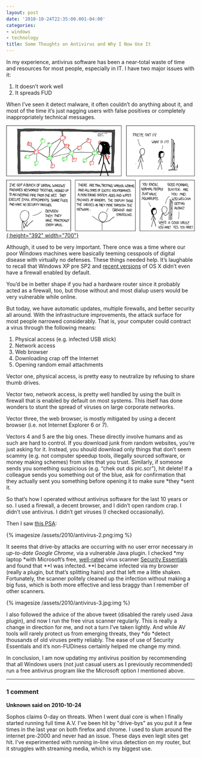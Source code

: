 ```yaml
---
layout: post
date: '2010-10-24T22:35:00.001-04:00'
categories:
- windows
- technology
title: Some Thoughts on Antivirus and Why I Now Use It
---
```


In my experience, antivirus software has been a near-total waste of time and resources for most people, especially in IT. I have two major issues with it:

1. It doesn’t work well
2. It spreads FUD

When I’ve seen it detect malware, it often couldn’t do anything about it, and most of the time it’s just nagging users with false positives or completely inappropriately technical messages. 

[![network](/assets/2010/network-6.png "Viruses so far have been really disappointing on the 'disable the internet' front, and time is running out. When Linux/Mac win in a decade or so the game will be over."){:height="392" width="700"}](https://xkcd.com/350/)

Although, it used to be very important. There once was a time where our poor Windows machines were basically teeming cesspools of digital disease with virtually no defenses. These things needed help. It’s laughable to recall that Windows XP pre SP2 and [recent versions](http://news.cnet.com/8301-10784_3-9807471-7.html) of OS X didn’t even have a firewall enabled by default.

You’d be in better shape if you had a hardware router since it probably acted as a firewall, too, but those without and most dialup users would be very vulnerable while online.

But today, we have automatic updates, multiple firewalls, and better security all around. With the infrastructure improvements, the attack surface for most people narrowed considerably. That is, your computer could contract a virus through the following means:  

1. Physical access (e.g. infected USB stick)  
2. Network access  
3. Web browser  
4. Downloading crap off the Internet  
5. Opening random email attachments

Vector one, physical access, is pretty easy to neutralize by refusing to share thumb drives. 

Vector two, network access, is pretty well handled by using the built in firewall that is enabled by default on most systems. This itself has done wonders to stunt the spread of viruses on large corporate networks.

Vector three, the web browser, is mostly mitigated by using a decent browser (i.e. not Internet Explorer 6 or 7).

Vectors 4 and 5 are the big ones. These directly involve humans and as such are hard to control. If you download junk from random websites, you’re just asking for it. Instead, you should download only things that don’t seem scammy (e.g. not computer speedup tools, illegally sourced software, or money making schemes) from sites that you trust. Similarly, if someone sends you something suspicious (e.g. “chek out dis pic.scr”), hit delete! If a colleague sends you something out of the blue, ask for confirmation that they actually sent you something before opening it to make sure *they *sent it.

So that’s how I operated without antivirus software for the last 10 years or so. I used a firewall, a decent browser, and I didn’t open random crap. I didn’t use antivirus. I didn’t get viruses (I checked occasionally).

Then I saw [this PSA](http://twitter.com/#!/codinghorror/status/27956379656):

{% imagesize /assets/2010/antivirus-2.png:img %}

It seems that drive-by attacks are occurring with no user error necessary *in up-to-date Google Chrome*, via a vulnerable Java plugin. I checked *my laptop *with Microsoft’s free, [well-rated](http://www.techsupportalert.com/best-free-anti-virus-software.htm#Quick_Selection_Guide) virus scanner [Security Essentials](http://www.microsoft.com/security_essentials/) and found that **I was infected. **I became infected via my browser (really a plugin, but that’s splitting hairs) and that left me a little shaken. Fortunately, the scanner politely cleaned up the infection without making a big fuss, which is both more effective and less braggy than I remember of other scanners.

{% imagesize /assets/2010/antivirus-3.jpg:img %}

I also followed the advice of the above tweet (disabled the rarely used Java plugin), and now I run the free virus scanner regularly. This is really a change in direction for me, and not a turn I’ve taken lightly. And while AV tools will rarely protect us from emerging threats, they *do *detect thousands of old viruses pretty reliably. The ease of use of Security Essentials and it’s non-FUDiness certainly helped me change my mind.

In conclusion, I am now updating my antivirus position by recommending that all Windows users (not just casual users as I previously recommended) run a free antivirus program like the Microsoft option I mentioned above.

---

### 1 comment

**Unknown said on 2010-10-24**

Sophos claims 0-day on threats.  When I went dual core is when I finally started running full time A.V.  I've been hit by "drive-bys" as you put it a few times in the last year on both firefox and chrome.  I used to slum around the internet pre-2000 and never had an issue.  These days even legit sites get hit.  I've experimented with running in-line virus detection on my router, but it struggles with streaming media, which is my biggest use.
